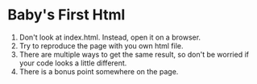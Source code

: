 # Baby's First Html
1. Don't look at index.html. Instead, open it on a browser.
2. Try to reproduce the page with you own html file.
3. There are multiple ways to get the same result, so don't be worried if your code looks a little different.
4. There is a bonus point somewhere on the page.